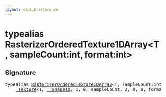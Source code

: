 ```yaml
---
layout: stdlib-reference
---
```


# typealias RasterizerOrderedTexture1DArray\<T, sampleCount:int, format:int\>

## Signature

<pre>
<span class='code_keyword'>typealias</span> <a href="/stdlib-reference/types/RasterizerOrderedTexture1DArray" class="code_type">RasterizerOrderedTexture1DArray</a>&lt;<span class="code_type">T</span>, sampleCount:<span class="code_keyword">int</span>, format:<span class="code_keyword">int</span>&gt; = 
    <a href="/stdlib-reference/types/Texture/index" class="code_type">_Texture</a>&lt;<span class="code_type">T</span>, <a href="/stdlib-reference/types/Shape1D/index" class="code_type">__Shape1D</a>, 1, 0, sampleCount, 2, 0, 0, format&gt;;
</pre>

